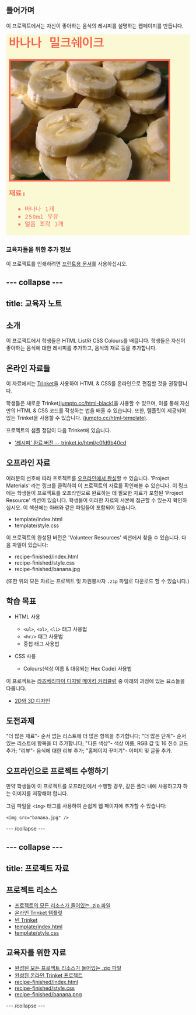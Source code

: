 ## 들어가며

이 프로젝트에서는 자신이 좋아하는 음식의 레시피를 설명하는 웹페이지를 만듭니다.

![스크린샷](images/recipe-final.png)

### 교육자들을 위한 추가 정보

이 프로젝트를 인쇄하려면 [프린트용 문서](https://projects.raspberrypi.org/en/projects/recipe/print)를 사용하십시오.

## \--- collapse \---

## title: 교육자 노트

## 소개

이 프로젝트에서 학생들은 HTML List와 CSS Colours를 배웁니다. 학생들은 자신이 좋아하는 음식에 대한 레시피를 추가하고, 음식의 재료 등을 추가합니다.

## 온라인 자료들

이 자료에서는 [Trinket](https://trinket.io/)을 사용하여 HTML & CSS를 온라인으로 편집할 것을 권장합니다.

학생들은 새로운 Trinket[(jumpto.cc/html-black)](http://jumpto.cc/html-blank)을 사용할 수 있으며, 이를 통해 자신만의 HTML & CSS 코드를 작성하는 법을 배울 수 있습니다. 또한, 템플릿이 제공되어 있는 Trinket을 사용할 수 있습니다. [(jumpto.cc/html-template)](http://jumpto.cc/html-template).

프로젝트의 샘플 정답이 다음 Trinket에 있습니다.

+ ['레시피' 완료 버전 -- trinket.io/html/c0fd9b40cd](https://trinket.io/html/c0fd9b40cd)

## 오프라인 자료

여러분의 선호에 따라 프로젝트를 [오프라인에서 완성](https://www.codeclubprojects.org/en-GB/resources/webdev-working-offline/)할 수 있습니다. 'Project Materials' 라는 링크를 클릭하여 이 프로젝트의 자료를 확인해볼 수 있습니다. 이 링크에는 학생들이 프로젝트를 오프라인으로 완료하는 데 필요한 자료가 포함된 'Project Resource' 섹션이 있습니다. 학생들이 이러한 자료의 사본에 접근할 수 있는지 확인하십시오. 이 섹션에는 아래와 같은 파일들이 포함되어 있습니다.

+ template/index.html
+ template/style.css

이 프로젝트의 완성된 버전은 'Volunteer Resources' 섹션에서 찾을 수 있습니다. 다음 파일이 있습니다:

+ recipe-finished/index.html
+ recipe-finished/style.css
+ recipe-finished/banana.jpg

(또한 위의 모든 자료는 프로젝트 및 자원봉사자 `.zip` 파일로 다운로드 할 수 있습니다.)

## 학습 목표

+ HTML 사용
    
    + `<ul>`, `<ol>`, `<li>` 태그 사용법
    + `<hr/>` 태그 사용법
    + 중첩 태그 사용법

+ CSS 사용
    
    + Colours(색상 이름 & 대응되는 Hex Code) 사용법

이 프로젝트는 [라즈베리파이 디지털 메이킹 커리큘럼](http://rpf.io/curriculum) 중 아래의 과정에 있는 요소들을 다룹니다.

+ [2D와 3D 디자인](https://www.raspberrypi.org/curriculum/design/creator)

## 도전과제

"더 많은 재료"- 순서 없는 리스트에 더 많은 항목을 추가합니다; "더 많은 단계"- 순서 있는 리스트에 항목을 더 추가합니다; "다른 색상"- 색상 이름, RGB 값 및 16 진수 코드 추가; "리뷰"- 음식에 대한 리뷰 추가; "홈페이지 꾸미기"- 이미지 및 글꼴 추가.

## 오프라인으로 프로젝트 수행하기

만약 학생들이 이 프로젝트를 오프라인에서 수행할 경우, 같은 폴더 내에 사용하고자 하는 이미지를 저장해야 합니다.

그림 파일을 `<img>` 태그를 사용하여 손쉽게 웹 페이지에 추가할 수 있습니다:

    <img src="banana.jpg" />
    

\--- /collapse \---

## \--- collapse \---

## title: 프로젝트 자료

## 프로젝트 리소스

+ [프로젝트의 모든 리소스가 들어있는 .zip 파일](resources/recipe-project-resources.zip)
+ [온라인 Trinket 템플릿](http://jumpto.cc/trinket-template)
+ [빈 Trinket](http://jumpto.cc/trinket-blank)
+ [template/index.html](resources/template-index.html)
+ [template/style.css](resources/template-style.css)

## 교육자를 위한 자료

+ [완성된 모든 프로젝트 리소스가 들어있는 .zip 파일](resources/recipe-volunteer-resources.zip)
+ [완성된 온라인 Trinket 프로젝트](https://trinket.io/html/c0fd9b40cd)
+ [recipe-finished/index.html](resources/recipe-finished-index.html)
+ [recipe-finished/style.css](resources/recipe-finished-style.css)
+ [recipe-finished/banana.png](resources/recipe-finished-banana.png)

\--- /collapse \---